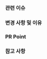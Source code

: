### 관련 이슈

<!-- 관련있는 이슈 번호(#000)을 적어주세요. -->

### 변경 사항 및 이유

<!-- 변경한 내용과 그 이유를 적어주세요. -->

### PR Point

<!-- 리뷰어 분들이 집중적으로 보셨으면 하는 내용을 적어주세요 -->

### 참고 사항

<!-- 참고할 사항이 있다면 적어주세요. --> 
